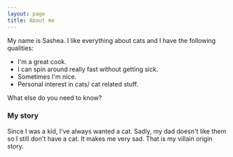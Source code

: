 ```yaml
---
layout: page
title: About me
---
```


My name is Sashea. I like everything about cats and I have the following qualities:

- I'm a great cook.
- I can spin around really fast without getting sick.
- Sometimes I'm nice.
- Personal interest in cats/ cat related stuff.


What else do you need to know?

### My story

Since I was a kid, I've always wanted a cat. Sadly, my dad doesn't like them so I still don't have a cat. It makes me very sad. That is my villain origin story.
